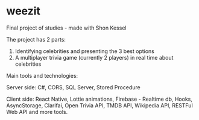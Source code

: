 # weezit
Final project of studies - made with Shon Kessel

The project has 2 parts:
1) Identifying celebrities and presenting the 3 best options
2) A multiplayer trivia game (currently 2 players) in real time about celebrities

Main tools and technologies:

Server side: C#, CORS, SQL Server, Stored Procedure

Client side: React Native, Lottie animations, Firebase - Realtime db, Hooks, AsyncStorage, Clarifai, Open Trivia API, TMDB API, Wikipedia API, RESTFul Web API and more tools.
